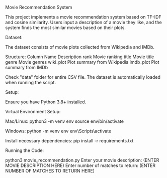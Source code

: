 Movie Recommendation System

This project implements a movie recommendation system based on TF-IDF and cosine similarity. Users input a description of a movie they like, and the system finds the most similar movies based on their plots.

Dataset:

The dataset consists of movie plots collected from Wikipedia and IMDb.

Structure:
Column Name	Description
rank	Movie ranking 
title	Movie title
genre	Movie genres
wiki_plot	Plot summary from Wikipedia
imdb_plot	Plot summary from IMDb

Check "data" folder for entire CSV file. The dataset is automatically loaded when running the script.

Setup:

Ensure you have Python 3.8+ installed. 

Virtual Environment Setup:

Mac/Linux:
python3 -m venv env
source env/bin/activate

Windows:
python -m venv env
env\Scripts\activate

Install necessary dependencies: pip install -r requirements.txt

Running the Code:

python3 movie_recommendation.py
Enter your movie description: (ENTER MOVIE DESCRIPTION HERE)
Enter number of matches to return: (ENTER NUMBER OF MATCHES TO RETURN HERE)


